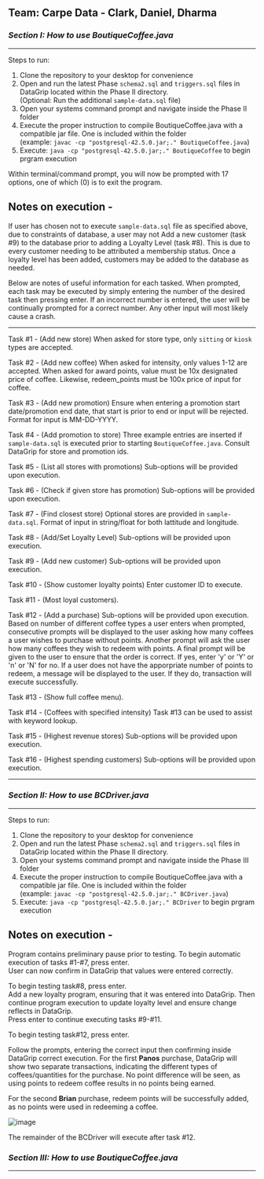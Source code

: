 
## Team: Carpe Data - Clark, Daniel, Dharma

### ***Section I: How to use BoutiqueCoffee.java***
---  
Steps to run: 
1. Clone the repository to your desktop for convenience
2. Open and run the latest Phase `schema2.sql` and `triggers.sql` files in DataGrip located within the Phase II directory.  
   (Optional: Run the additional `sample-data.sql` file)
3. Open your systems command prompt and navigate inside the Phase II folder 
4. Execute the proper instruction to compile BoutiqueCoffee.java with a compatible jar file. One is included within the folder   
   (example: `javac -cp "postgresql-42.5.0.jar;." BoutiqueCoffee.java`)
5. Execute: `java -cp "postgresql-42.5.0.jar;." BoutiqueCoffee` to begin prgram execution

Within terminal/command prompt, you will now be prompted with 17 options, one of which (0) is to exit the program. 

## **Notes on execution** -   

If user has chosen not to execute `sample-data.sql` file as specified above, due to constraints of database, a user may not Add a new customer (task #9) to the database prior to adding a Loyalty Level (task #8). This is due to every customer needing to be attributed a membership status. Once a loyalty level has been added, customers may be added to the database as needed.     

Below are notes of useful information for each tasked. When prompted, each task may be executed by simply entering the number of the desired task then pressing enter. If an incorrect number is entered, the user will be continually prompted for a correct number. Any other input will most likely cause a crash.    

---  

Task #1 -  (Add new store) When asked for store type, only `sitting` or `kiosk` types are accepted.    

Task #2 -  (Add new coffee) When asked for intensity, only values 1-12 are accepted. When asked for award points, value must be 10x designated price of coffee. Likewise, redeem_points must be 100x price of input for coffee.  

Task #3 -  (Add new promotion) Ensure when entering a promotion start date/promotion end date, that start is prior to end or input will be rejected. Format for input is MM-DD-YYYY.  

Task #4 -  (Add promotion to store) Three example entries are inserted if `sample-data.sql` is executed prior to starting `BoutiqueCoffee.java`. Consult DataGrip for store and promotion ids.  

Task #5 -  (List all stores with promotions) Sub-options will be provided upon execution.  

Task #6 -  (Check if given store has promotion) Sub-options will be provided upon execution.  

Task #7 -  (Find closest store) Optional stores are provided in `sample-data.sql`. Format of input in string/float for both lattitude and longitude.  

Task #8 -  (Add/Set Loyalty Level) Sub-options will be provided upon execution.   

Task #9 -  (Add new customer) Sub-options will be provided upon execution.  

Task #10 - (Show customer loyalty points) Enter customer ID to execute.   

Task #11 - (Most loyal customers).    

Task #12 -  (Add a purchase) Sub-options will be provided upon execution. Based on number of different coffee types a user enters when prompted, consecutive prompts will be displayed to the user asking how many coffees a user wishes to purchase without points. Another prompt will ask the user how many coffees they wish to redeem with points. A final prompt will be given to the user to ensure that the order is correct. If yes, enter 'y' or 'Y' or 'n' or 'N' for no. If a user does not have the apporpriate number of points to redeem, a message will be displayed to the user. If they do, transaction will execute successfully.    

Task #13 - (Show full coffee menu).    

Task #14 - (Coffees with specified intensity) Task #13 can be used to assist with keyword lookup.   

Task #15 - (Highest revenue stores) Sub-options will be provided upon execution.   

Task #16 - (Highest spending customers) Sub-options will be provided upon execution.   

   
---  

### ***Section II: How to use BCDriver.java***
---    

Steps to run: 
1. Clone the repository to your desktop for convenience
2. Open and run the latest Phase `schema2.sql` and `triggers.sql` files in DataGrip located within the Phase II directory.  
3. Open your systems command prompt and navigate inside the Phase III folder 
4. Execute the proper instruction to compile BoutiqueCoffee.java with a compatible jar file. One is included within the folder   
   (example: `javac -cp "postgresql-42.5.0.jar;." BCDriver.java`)
5. Execute: `java -cp "postgresql-42.5.0.jar;." BCDriver` to begin prgram execution  

## **Notes on execution** -   

Program contains preliminary pause prior to testing. To begin automatic execution of tasks #1-#7, press enter.  
User can now confirm in DataGrip that values were entered correctly.  

To begin testing task#8, press enter.  
Add a new loyalty program, ensuring that it was entered into DataGrip. Then continue program execution to update loyalty level and ensure change reflects in DataGrip.  
Press enter to continue executing tasks #9-#11.  

To begin testing task#12, press enter.  

Follow the prompts, entering the correct input then confirming inside DataGrip correct execution. 
For the first **Panos** purchase, DataGrip will show two separate transactions, indicating the different types of coffees/quantities for the purchase. No point difference will be seen, as using points to redeem coffee results in no points being earned. 

For the second **Brian** purchase, redeem points will be successfully added, as no points were used in redeeming a coffee.

![image](https://user-images.githubusercontent.com/44730537/207200379-e88cd6c3-5d09-4721-a1ef-8abad3c09859.png)

The remainder of the BCDriver will execute after task #12.

### ***Section III: How to use BoutiqueCoffee.java***
---  

